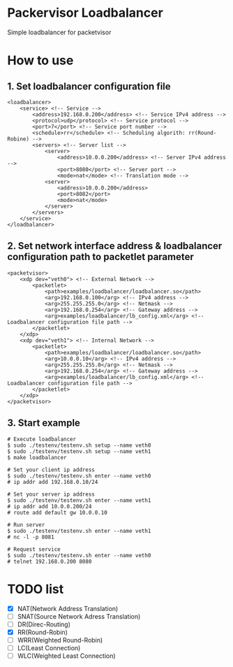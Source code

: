 # Packervisor Loadbalancer
Simple loadbalancer for packetvisor

# How to use
## 1. Set loadbalancer configuration file
```
<loadbalancer>
	<service> <!-- Service -->
		<address>192.168.0.200</address> <!-- Service IPv4 address -->
		<protocol>udp</protocol> <!-- Service protocol -->
		<port>7</port> <!-- Service port number -->
		<schedule>rr</schedule> <!-- Scheduling algorith: rr(Round-Robine) -->
		<servers> <!-- Server list -->
			<server>
				<address>10.0.0.200</address> <!-- Server IPv4 address -->
				<port>8080</port> <!-- Server port -->
				<mode>nat</mode> <!-- Translation mode -->
			<server>
				<address>10.0.0.200</address>
				<port>8082</port>
				<mode>nat</mode>
			</server>
		</servers>
	</service>
</loadbalancer>
```

## 2. Set network interface address & loadbalancer configuration path to packetlet parameter
```
<packetvisor>
	<xdp dev="veth0"> <!-- External Network -->
		<packetlet>
			<path>examples/loadbalancer/loadbalancer.so</path>
			<arg>192.168.0.100</arg> <!-- IPv4 address -->
			<arg>255.255.255.0</arg> <!-- Netmask -->
			<arg>192.168.0.254</arg> <!-- Gateway address -->
			<arg>examples/loadbalancer/lb_config.xml</arg> <!-- Loadbalancer configuration file path -->
		</packetlet>
	</xdp>
	<xdp dev="veth1"> <!-- Internal Network -->
		<packetlet>
			<path>examples/loadbalancer/loadbalancer.so</path>
			<arg>10.0.0.10</arg> <!-- IPv4 address -->
			<arg>255.255.255.0</arg> <!-- Netmask -->
			<arg>192.168.0.254</arg> <!-- Gateway address -->
			<arg>examples/loadbalancer/lb_config.xml</arg> <!-- Loadbalancer configuration file path -->
		</packetlet>
	</xdp>
</packetvisor>
```

## 3. Start example

```
# Execute loadbalancer
$ sudo ./testenv/testenv.sh setup --name veth0
$ sudo ./testenv/testenv.sh setup --name veth1
$ make loadbalancer
```

```
# Set your client ip address
$ sudo ./testenv/testenv.sh enter --name veth0
# ip addr add 192.168.0.10/24
```

```
# Set your server ip address
$ sudo ./testenv/testenv.sh enter --name veth1
# ip addr add 10.0.0.200/24
# route add default gw 10.0.0.10
```

```
# Run server
$ sudo ./testenv/testenv.sh enter --name veth1
# nc -l -p 8081
```

```
# Request service
$ sudo ./testenv/testenv.sh enter --name veth0
# telnet 192.168.0.200 8080
```

# TODO list
- [X] NAT(Network Address Translation)
- [ ] SNAT(Source Network Adress Translation)
- [ ] DR(Direc-Routing)
- [X] RR(Round-Robin)
- [ ] WRR(Weighted Round-Robin)
- [ ] LC(Least Connection)
- [ ] WLC(Weighted Least Connection)